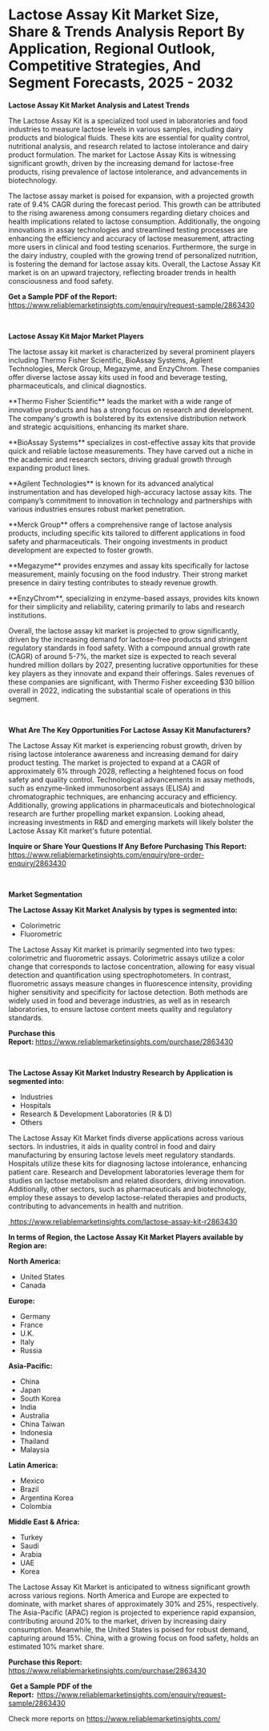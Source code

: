 <p><h1>Lactose Assay Kit Market Size, Share & Trends Analysis Report By Application, Regional Outlook, Competitive Strategies, And Segment Forecasts, 2025 - 2032</h1></p><p><strong>Lactose Assay Kit Market Analysis and Latest Trends</strong></p>
<p><p>The Lactose Assay Kit is a specialized tool used in laboratories and food industries to measure lactose levels in various samples, including dairy products and biological fluids. These kits are essential for quality control, nutritional analysis, and research related to lactose intolerance and dairy product formulation. The market for Lactose Assay Kits is witnessing significant growth, driven by the increasing demand for lactose-free products, rising prevalence of lactose intolerance, and advancements in biotechnology.</p><p>The lactose assay market is poised for expansion, with a projected growth rate of 9.4% CAGR during the forecast period. This growth can be attributed to the rising awareness among consumers regarding dietary choices and health implications related to lactose consumption. Additionally, the ongoing innovations in assay technologies and streamlined testing processes are enhancing the efficiency and accuracy of lactose measurement, attracting more users in clinical and food testing scenarios. Furthermore, the surge in the dairy industry, coupled with the growing trend of personalized nutrition, is fostering the demand for lactose assay kits. Overall, the Lactose Assay Kit market is on an upward trajectory, reflecting broader trends in health consciousness and food safety.</p></p>
<p><strong>Get a Sample PDF of the Report:&nbsp;</strong> <a href="https://www.reliablemarketinsights.com/enquiry/request-sample/2863430?utm_campaign=2218&utm_medium=2&utm_source=Github&utm_content=ia&utm_term=12032025&utm_id=lactose-assay-kit">https://www.reliablemarketinsights.com/enquiry/request-sample/2863430</a></p>
<p>&nbsp;</p>
<p><strong>Lactose Assay Kit Major Market Players</strong></p>
<p><p>The lactose assay kit market is characterized by several prominent players including Thermo Fisher Scientific, BioAssay Systems, Agilent Technologies, Merck Group, Megazyme, and EnzyChrom. These companies offer diverse lactose assay kits used in food and beverage testing, pharmaceuticals, and clinical diagnostics.</p><p>**Thermo Fisher Scientific** leads the market with a wide range of innovative products and has a strong focus on research and development. The company's growth is bolstered by its extensive distribution network and strategic acquisitions, enhancing its market share. </p><p>**BioAssay Systems** specializes in cost-effective assay kits that provide quick and reliable lactose measurements. They have carved out a niche in the academic and research sectors, driving gradual growth through expanding product lines.</p><p>**Agilent Technologies** is known for its advanced analytical instrumentation and has developed high-accuracy lactose assay kits. The company’s commitment to innovation in technology and partnerships with various industries ensures robust market penetration.</p><p>**Merck Group** offers a comprehensive range of lactose analysis products, including specific kits tailored to different applications in food safety and pharmaceuticals. Their ongoing investments in product development are expected to foster growth.</p><p>**Megazyme** provides enzymes and assay kits specifically for lactose measurement, mainly focusing on the food industry. Their strong market presence in dairy testing contributes to steady revenue growth.</p><p>**EnzyChrom**, specializing in enzyme-based assays, provides kits known for their simplicity and reliability, catering primarily to labs and research institutions.</p><p>Overall, the lactose assay kit market is projected to grow significantly, driven by the increasing demand for lactose-free products and stringent regulatory standards in food safety. With a compound annual growth rate (CAGR) of around 5-7%, the market size is expected to reach several hundred million dollars by 2027, presenting lucrative opportunities for these key players as they innovate and expand their offerings. Sales revenues of these companies are significant, with Thermo Fisher exceeding $30 billion overall in 2022, indicating the substantial scale of operations in this segment.</p></p>
<p>&nbsp;</p>
<p><strong>What Are The Key Opportunities For Lactose Assay Kit Manufacturers?</strong></p>
<p><p>The Lactose Assay Kit market is experiencing robust growth, driven by rising lactose intolerance awareness and increasing demand for dairy product testing. The market is projected to expand at a CAGR of approximately 6% through 2028, reflecting a heightened focus on food safety and quality control. Technological advancements in assay methods, such as enzyme-linked immunosorbent assays (ELISA) and chromatographic techniques, are enhancing accuracy and efficiency. Additionally, growing applications in pharmaceuticals and biotechnological research are further propelling market expansion. Looking ahead, increasing investments in R&D and emerging markets will likely bolster the Lactose Assay Kit market's future potential.</p></p>
<p><strong>Inquire or Share Your Questions If Any Before Purchasing This Report:</strong> <a href="https://www.reliablemarketinsights.com/enquiry/pre-order-enquiry/2863430?utm_campaign=2218&utm_medium=2&utm_source=Github&utm_content=ia&utm_term=12032025&utm_id=lactose-assay-kit">https://www.reliablemarketinsights.com/enquiry/pre-order-enquiry/2863430</a></p>
<p>&nbsp;</p>
<p><strong>Market Segmentation</strong></p>
<p><strong>The Lactose Assay Kit Market Analysis by types is segmented into:</strong></p>
<p><ul><li>Colorimetric</li><li>Fluorometric</li></ul></p>
<p><p>The Lactose Assay Kit market is primarily segmented into two types: colorimetric and fluorometric assays. Colorimetric assays utilize a color change that corresponds to lactose concentration, allowing for easy visual detection and quantification using spectrophotometers. In contrast, fluorometric assays measure changes in fluorescence intensity, providing higher sensitivity and specificity for lactose detection. Both methods are widely used in food and beverage industries, as well as in research laboratories, to ensure lactose content meets quality and regulatory standards.</p></p>
<p><strong>Purchase this Report:&nbsp;</strong><a href="https://www.reliablemarketinsights.com/purchase/2863430?utm_campaign=2218&utm_medium=2&utm_source=Github&utm_content=ia&utm_term=12032025&utm_id=lactose-assay-kit">https://www.reliablemarketinsights.com/purchase/2863430</a></p>
<p>&nbsp;</p>
<p><strong>The Lactose Assay Kit Market Industry Research by Application is segmented into:</strong></p>
<p><ul><li>Industries</li><li>Hospitals</li><li>Research & Development Laboratories (R & D)</li><li>Others</li></ul></p>
<p><p>The Lactose Assay Kit Market finds diverse applications across various sectors. In industries, it aids in quality control in food and dairy manufacturing by ensuring lactose levels meet regulatory standards. Hospitals utilize these kits for diagnosing lactose intolerance, enhancing patient care. Research and Development laboratories leverage them for studies on lactose metabolism and related disorders, driving innovation. Additionally, other sectors, such as pharmaceuticals and biotechnology, employ these assays to develop lactose-related therapies and products, contributing to advancements in health and nutrition.</p></p>
<p><a href="https://www.reliablemarketinsights.com/lactose-assay-kit-r2863430?utm_campaign=2218&utm_medium=2&utm_source=Github&utm_content=ia&utm_term=12032025&utm_id=lactose-assay-kit">&nbsp;https://www.reliablemarketinsights.com/lactose-assay-kit-r2863430</a></p>
<p><strong>In terms of Region, the Lactose Assay Kit Market Players available by Region are:</strong></p>
<p>
    <p> <strong> North America: </strong>
        <ul>
            <li>United States</li>
            <li>Canada</li>
        </ul>
        </p> 
    <p> <strong> Europe: </strong>
        <ul>
            <li>Germany</li>
            <li>France</li>
            <li>U.K.</li>
            <li>Italy</li>
            <li>Russia</li>
        </ul>
        </p> 
    <p> <strong> Asia-Pacific: </strong>
        <ul>
            <li>China</li>
            <li>Japan</li>
            <li>South Korea</li>
            <li>India</li>
            <li>Australia</li>
            <li>China Taiwan</li>
            <li>Indonesia</li>
            <li>Thailand</li>
            <li>Malaysia</li>
        </ul>
        </p> 
    <p> <strong> Latin America: </strong>
        <ul>
            <li>Mexico</li>
            <li>Brazil</li>
            <li>Argentina Korea</li>
            <li>Colombia</li>
        </ul>
        </p> 
    <p> <strong> Middle East & Africa: </strong>
        <ul>
            <li>Turkey</li>
            <li>Saudi</li>
            <li>Arabia</li>
            <li>UAE</li>
            <li>Korea</li>
        </ul>
    </p>
    </p>
<p><p>The Lactose Assay Kit Market is anticipated to witness significant growth across various regions. North America and Europe are expected to dominate, with market shares of approximately 30% and 25%, respectively. The Asia-Pacific (APAC) region is projected to experience rapid expansion, contributing around 20% to the market, driven by increasing dairy consumption. Meanwhile, the United States is poised for robust demand, capturing around 15%. China, with a growing focus on food safety, holds an estimated 10% market share.</p></p>
<p><strong>Purchase this Report: </strong><a href="https://www.reliablemarketinsights.com/purchase/2863430?utm_campaign=2218&utm_medium=2&utm_source=Github&utm_content=ia&utm_term=12032025&utm_id=lactose-assay-kit">https://www.reliablemarketinsights.com/purchase/2863430</a></p>
<p>&nbsp;<strong>Get a Sample PDF of the Report:&nbsp;&nbsp;</strong><a href="https://www.reliablemarketinsights.com/enquiry/request-sample/2863430?utm_campaign=2218&utm_medium=2&utm_source=Github&utm_content=ia&utm_term=12032025&utm_id=lactose-assay-kit">https://www.reliablemarketinsights.com/enquiry/request-sample/2863430</a></p>
<p><strong></strong></p>
<p>Check more reports on <a href="https://www.reliablemarketinsights.com/?utm_campaign=2218&utm_medium=2&utm_source=Github&utm_content=ia&utm_term=12032025&utm_id=lactose-assay-kit">https://www.reliablemarketinsights.com/</a></p>